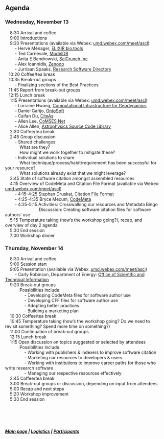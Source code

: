 ## Agenda  
### Wednesday, November 13    
 &nbsp; &nbsp; 8:30    Arrival and coffee  
 &nbsp; &nbsp; 9:00   Introductions  
 &nbsp; &nbsp; 9:30   Presentations (available via Webex: [umd.webex.com/meet/ascl](https://umd.webex.com/meet/ascl))    
  &nbsp; &nbsp; &nbsp; &nbsp; - Hervé Ménager, [ELIXIR bio.tools](https://bio.tools/)   
  &nbsp; &nbsp; &nbsp; &nbsp; - Ted Carnevale, [ModelDB](https://senselab.med.yale.edu/modeldb/)   
  &nbsp; &nbsp; &nbsp; &nbsp; - Anita E Bandrowski, [SciCrunch Inc](https://scicrunch.org/)   
  &nbsp; &nbsp; &nbsp; &nbsp; - Alex Ioannidis, [Zenodo](https://zenodo.org/)  
  &nbsp; &nbsp; &nbsp; &nbsp; - Jurriaan Spaaks, [Research Software Directory](https://www.research-software.nl/)    
 &nbsp; &nbsp;10:20    Coffee/tea break  
 &nbsp; &nbsp;10:35    Break-out groups  
 &nbsp; &nbsp; &nbsp; &nbsp; - Finalizing sections of the Best Practices  
 &nbsp; &nbsp;11:45    Report from break-out groups  
 &nbsp; &nbsp;12:15    Lunch break  
 &nbsp; &nbsp; 1:15    Presentations (available via Webex: [umd.webex.com/meet/ascl](https://umd.webex.com/meet/ascl))    
 &nbsp; &nbsp; &nbsp; &nbsp; - Lorraine Hwang, [Computational Infrastructure for Geodynamics](https://geodynamics.org/)  
 &nbsp; &nbsp; &nbsp; &nbsp; - Daniel Garijo, [OntoSoft](http://www.ontosoft.org/)   
 &nbsp; &nbsp; &nbsp; &nbsp; - Caifan Du, [CiteAs](http://citeas.org/)  
 &nbsp; &nbsp; &nbsp; &nbsp; - Allen Lee, [CoMSES Net](https://www.comses.net/)  
 &nbsp; &nbsp; &nbsp; &nbsp; - Alice Allen, [Astrophysics Source Code Library](http://ascl.net/)  
 &nbsp; &nbsp; 2:30    Coffee/tea break  
 &nbsp; &nbsp; 2:45    Group discussion  
 &nbsp; &nbsp; &nbsp; &nbsp; - Shared challenges  
 &nbsp; &nbsp;  &nbsp; &nbsp;  &nbsp; &nbsp; What are they?  
  &nbsp; &nbsp;  &nbsp; &nbsp;  &nbsp; &nbsp; How might we work together to mitigate these?  
 &nbsp; &nbsp; &nbsp; &nbsp; - Individual solutions to share  
 &nbsp; &nbsp;  &nbsp; &nbsp;  &nbsp; &nbsp; What technique/process/habit/requirement has been successful for your resource?  
 &nbsp; &nbsp;  &nbsp; &nbsp;  &nbsp; &nbsp; What solutions already exist that we might leverage?  
 &nbsp; &nbsp; 3:45    State of software citation amongst assembled resources  
 &nbsp; &nbsp; 4:15    Overview of CodeMeta and Citation File Format (available via Webex: [umd.webex.com/meet/ascl](https://umd.webex.com/meet/ascl))  
 &nbsp; &nbsp; &nbsp; &nbsp; - 4:15-4:25    Stephan Druskat, [Citation File Format](https://citation-file-format.github.io/)  
 &nbsp; &nbsp; &nbsp; &nbsp; - 4:25-4:35    Bryce Mecum, [CodeMeta](https://codemeta.github.io/)  
 &nbsp; &nbsp; &nbsp; &nbsp; - 4:35-5:15    Activities: Crosswalking our resources and Metadata Bingo  
 &nbsp; &nbsp; &nbsp; &nbsp; &nbsp; &nbsp; &nbsp; &nbsp; &nbsp; &nbsp; &nbsp; &nbsp; &nbsp; &nbsp; Discussion: Creating software citation files for software authors’ use  
 &nbsp; &nbsp; 5:15    Temperature taking (how’s the workshop going?), recap, and overview of day 2 agenda  
 &nbsp; &nbsp; 5:30    End session  
 &nbsp; &nbsp; 7:00    Workshop dinner

### Thursday, November 14     
 &nbsp; &nbsp;   8:30    Arrival and coffee  
  &nbsp; &nbsp;  9:00    Session start    
  &nbsp; &nbsp;  9:05    Presentation (available via Webex: [umd.webex.com/meet/ascl](https://umd.webex.com/meet/ascl))  
  &nbsp; &nbsp; &nbsp; &nbsp; - Carly Robinson, Department of Energy: [Office of Scientific and Technical Information](https://www.osti.gov/)     
  &nbsp; &nbsp;  9:20    Break-out groups  
  &nbsp; &nbsp;  &nbsp; &nbsp;  &nbsp; &nbsp; Possibilities include:    
  &nbsp; &nbsp;  &nbsp; &nbsp;  &nbsp; &nbsp;  &nbsp; &nbsp;  - Developing CodeMeta files for software author use  
  &nbsp; &nbsp;  &nbsp; &nbsp;  &nbsp; &nbsp;  &nbsp; &nbsp;  - Developing CFF files for software author use  
  &nbsp; &nbsp;  &nbsp; &nbsp;  &nbsp; &nbsp;  &nbsp; &nbsp;  - Adopting better practices  
&nbsp; &nbsp;  &nbsp; &nbsp;  &nbsp; &nbsp;  &nbsp; &nbsp;  - Building a marketing plan  
 &nbsp; &nbsp; 10:30    Coffee/tea break  
 &nbsp; &nbsp; 10:45    Temperature taking (how’s the workshop going? Do we need to revisit something? Spend more time on something?)  
 &nbsp; &nbsp; 11:00    Continuation of break-out groups  
 &nbsp; &nbsp; 12:15    Lunch break  
 &nbsp; &nbsp;   1:15    Open discussion on topics suggested or selected by attendees   
  &nbsp; &nbsp;  &nbsp; &nbsp;  &nbsp; &nbsp; Possibilities include:  
 &nbsp; &nbsp;  &nbsp; &nbsp;  &nbsp; &nbsp;  &nbsp; &nbsp; - Working with publishers & indexers to improve software citation  
 &nbsp; &nbsp;  &nbsp; &nbsp;  &nbsp; &nbsp;  &nbsp; &nbsp; - Marketing our resources to developers & users  
 &nbsp; &nbsp;  &nbsp; &nbsp;  &nbsp; &nbsp;  &nbsp; &nbsp; - Working with institutions to improve career paths for those who write research software  
 &nbsp; &nbsp;  &nbsp; &nbsp;  &nbsp; &nbsp;  &nbsp; &nbsp; - Managing our respective resources effectively  
 &nbsp; &nbsp;  2:45    Coffee/tea break  
 &nbsp; &nbsp;   3:00    Break-out groups or discussion, depending on input from attendees  
 &nbsp; &nbsp;   5:00    Recap and next steps  
 &nbsp; &nbsp;   5:20 Workshop improvement   
 &nbsp; &nbsp;   5:30    End session  
  &nbsp; &nbsp;   
  &nbsp; &nbsp;    
  &nbsp; &nbsp;    
  &nbsp; &nbsp;  
##### [Main page](https://asclnet.github.io/SWRegistryWorkshop/) | [Logistics](https://asclnet.github.io/SWRegistryWorkshop/Logistics.html) | [Participants](https://asclnet.github.io/SWRegistryWorkshop/Participants.html)   
